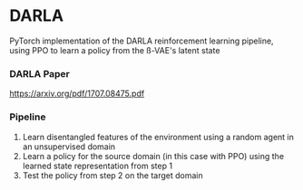 # DARLA
PyTorch implementation of the DARLA reinforcement learning pipeline, using PPO to learn a policy from the ß-VAE's latent state

### DARLA Paper
https://arxiv.org/pdf/1707.08475.pdf

### Pipeline
1. Learn disentangled features of the environment using a random agent in an unsupervised domain
2. Learn a policy for the source domain (in this case with PPO) using the learned state representation from step 1
3. Test the policy from step 2 on the target domain
